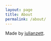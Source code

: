 ```yaml
---
layout: page
title: About
permalink: /about/
---
```


Made by [julianzett](http://julianzett.com/). 
